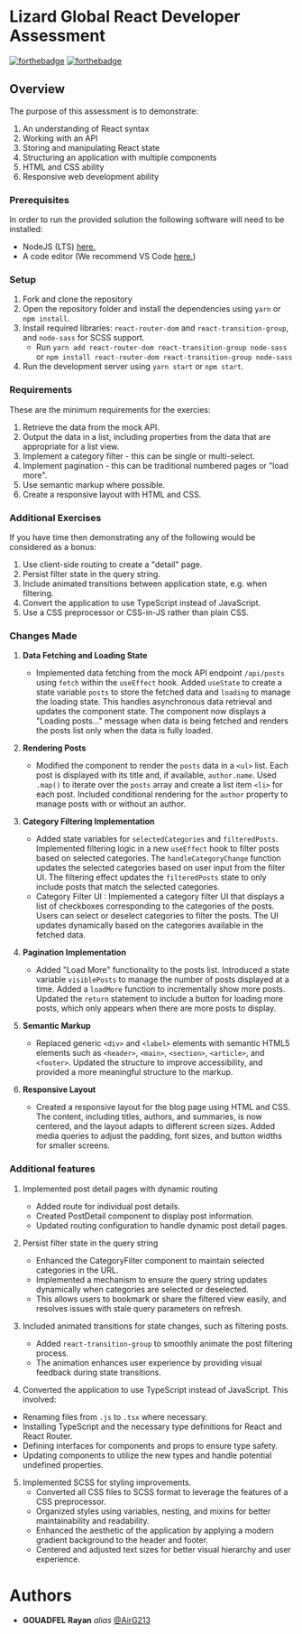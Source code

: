 # Lizard Global React Developer Assessment

[![forthebadge](http://forthebadge.com/images/badges/built-with-love.svg)](http://forthebadge.com) [![forthebadge](http://forthebadge.com/images/badges/powered-by-electricity.svg)](http://forthebadge.com)

## Overview

The purpose of this assessment is to demonstrate:

1. An understanding of React syntax
2. Working with an API
3. Storing and manipulating React state
4. Structuring an application with multiple components
5. HTML and CSS ability
6. Responsive web development ability

### Prerequisites

In order to run the provided solution the following software will need to be installed:

- NodeJS (LTS) [here.](https://nodejs.org/en/)
- A code editor (We recommend VS Code [here.](https://code.visualstudio.com/))

### Setup

1. Fork and clone the repository
2. Open the repository folder and install the dependencies using `yarn` or `npm install`.
3. Install required libraries: `react-router-dom` and `react-transition-group`, and `node-sass` for SCSS support.
   - Run `yarn add react-router-dom react-transition-group node-sass` or `npm install react-router-dom react-transition-group node-sass`
4. Run the development server using `yarn start` or `npm start`.

### Requirements

These are the minimum requirements for the exercies:

1. Retrieve the data from the mock API.
2. Output the data in a list, including properties from the data that are appropriate for a list view.
3. Implement a category filter - this can be single or multi-select.
4. Implement pagination - this can be traditional numbered pages or "load more".
5. Use semantic markup where possible.
6. Create a responsive layout with HTML and CSS.

### Additional Exercises

If you have time then demonstrating any of the following would be considered as a bonus:

1. Use client-side routing to create a "detail" page.
2. Persist filter state in the query string.
3. Include animated transitions between application state, e.g. when filtering.
4. Convert the application to use TypeScript instead of JavaScript.
5. Use a CSS preprocessor or CSS-in-JS rather than plain CSS.

### Changes Made

1. **Data Fetching and Loading State**
   - Implemented data fetching from the mock API endpoint `/api/posts` using `fetch` within the `useEffect` hook. Added `useState` to create a state variable `posts` to store the fetched data and `loading` to manage the loading state. This handles asynchronous data retrieval and updates the component state. The component now displays a "Loading posts..." message when data is being fetched and renders the posts list only when the data is fully loaded.

2. **Rendering Posts**
   - Modified the component to render the `posts` data in a `<ul>` list. Each post is displayed with its title and, if available, `author.name`. Used `.map()` to iterate over the `posts` array and create a list item `<li>` for each post. Included conditional rendering for the `author` property to manage posts with or without an author.

3. **Category Filtering Implementation**
   - Added state variables for `selectedCategories` and `filteredPosts`. Implemented filtering logic in a new `useEffect` hook to filter posts based on selected categories. The `handleCategoryChange` function updates the selected categories based on user input from the filter UI. The filtering effect updates the `filteredPosts` state to only include posts that match the selected categories.
   - Category Filter UI : Implemented a category filter UI that displays a list of checkboxes corresponding to the categories of the posts. Users can select or deselect categories to filter the posts. The UI updates dynamically based on the categories available in the fetched data.

4. **Pagination Implementation**
   - Added "Load More" functionality to the posts list. Introduced a state variable `visiblePosts` to manage the number of posts displayed at a time. Added a `loadMore` function to incrementally show more posts. Updated the `return` statement to include a button for loading more posts, which only appears when there are more posts to display.

5. **Semantic Markup**
   - Replaced generic `<div>` and `<label>` elements with semantic HTML5 elements such as `<header>`, `<main>`, `<section>`, `<article>`, and `<footer>`. Updated the structure to improve accessibility, and provided a more meaningful structure to the markup.

6. **Responsive Layout** 
   - Created a responsive layout for the blog page using HTML and CSS. The content, including titles, authors, and summaries, is now centered, and the layout adapts to different screen sizes. Added media queries to adjust the padding, font sizes, and button widths for smaller screens.

### Additional features

1. Implemented post detail pages with dynamic routing
   - Added route for individual post details.
   - Created PostDetail component to display post information.
   - Updated routing configuration to handle dynamic post detail pages.

2. Persist filter state in the query string
   - Enhanced the CategoryFilter component to maintain selected categories in the URL.
   - Implemented a mechanism to ensure the query string updates dynamically when categories are selected or deselected.
   - This allows users to bookmark or share the filtered view easily, and resolves issues with stale query parameters on refresh.

3. Included animated transitions for state changes, such as filtering posts.
   - Added `react-transition-group` to smoothly animate the post filtering process.
   - The animation enhances user experience by providing visual feedback during state transitions.

4. Converted the application to use TypeScript instead of JavaScript. This involved:
  - Renaming files from `.js` to `.tsx` where necessary.
  - Installing TypeScript and the necessary type definitions for React and React Router.
  - Defining interfaces for components and props to ensure type safety.
  - Updating components to utilize the new types and handle potential undefined properties.

5. Implemented SCSS for styling improvements.
   - Converted all CSS files to SCSS format to leverage the features of a CSS preprocessor.
   - Organized styles using variables, nesting, and mixins for better maintainability and readability.
   - Enhanced the aesthetic of the application by applying a modern gradient background to the header and footer.
   - Centered and adjusted text sizes for better visual hierarchy and user experience.

# Authors 
* **GOUADFEL Rayan** _alias_ [@AirG213](https://github.com/AirG213)
